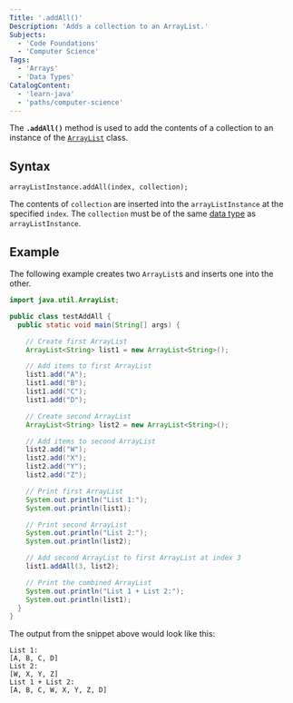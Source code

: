 ```yaml
---
Title: '.addAll()'
Description: 'Adds a collection to an ArrayList.'
Subjects:
  - 'Code Foundations'
  - 'Computer Science'
Tags:
  - 'Arrays'
  - 'Data Types'
CatalogContent:
  - 'learn-java'
  - 'paths/computer-science'
---
```


The **`.addAll()`** method is used to add the contents of a collection to an instance of the [`ArrayList`](https://www.codecademy.com/resources/docs/java/array-list) class.

## Syntax

```pseudo
arrayListInstance.addAll(index, collection);
```

The contents of `collection` are inserted into the `arrayListInstance` at the specified `index`. The `collection` must be of the same [data type](https://www.codecademy.com/resources/docs/java/data-types) as `arrayListInstance`.

## Example

The following example creates two `ArrayList`s and inserts one into the other.

```java
import java.util.ArrayList;

public class testAddAll {
  public static void main(String[] args) {

    // Create first ArrayList
    ArrayList<String> list1 = new ArrayList<String>();

    // Add items to first ArrayList
    list1.add("A");
    list1.add("B");
    list1.add("C");
    list1.add("D");

    // Create second ArrayList
    ArrayList<String> list2 = new ArrayList<String>();

    // Add items to second ArrayList
    list2.add("W");
    list2.add("X");
    list2.add("Y");
    list2.add("Z");

    // Print first ArrayList
    System.out.println("List 1:");
    System.out.println(list1);

    // Print second ArrayList
    System.out.println("List 2:");
    System.out.println(list2);

    // Add second ArrayList to first ArrayList at index 3
    list1.addAll(3, list2);

    // Print the combined ArrayList
    System.out.println("List 1 + List 2:");
    System.out.println(list1);
  }
}
```

The output from the snippet above would look like this:

```shell
List 1:
[A, B, C, D]
List 2:
[W, X, Y, Z]
List 1 + List 2:
[A, B, C, W, X, Y, Z, D]
```
